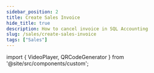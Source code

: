```yaml
---
sidebar_position: 2
title: Create Sales Invoice
hide_title: true
description: How to cancel invoice in SQL Accounting
slug: /sales/create-sales-invoice
tags: ["Sales"]
--- 
```



import { VideoPlayer, QRCodeGenerator } from '@site/src/components/custom';
 
<QRCodeGenerator url="https://www.youtube.com/embed/J4VjX1y80YA?autoplay=1" />

<VideoPlayer 
  videoId="J4VjX1y80YA" 
  title="Sales Invoice" 
/>
 
 